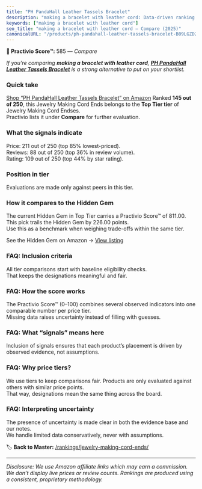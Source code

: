 ```yaml
---
title: "PH PandaHall Leather Tassels Bracelet"
description: "making a bracelet with leather cord: Data-driven ranking using the Practivio Score™. Positioned by quality, value, demand, findability, momentum."
keywords: ["making a bracelet with leather cord"]
seo_title: "making a bracelet with leather cord — Compare (2025)"
canonicalURL: "/products/ph-pandahall-leather-tassels-bracelet-B09LGZD2SC/"
---
```


**🛒 Practivio Score™:** 585 — _Compare_


*If you're comparing **making a bracelet with leather cord**, **[PH PandaHall Leather Tassels Bracelet](https://www.amazon.com/dp/B09LGZD2SC?tag=practivio-20)** is a strong alternative to put on your shortlist.*
### Quick take
[Shop “PH PandaHall Leather Tassels Bracelet” on Amazon](https://www.amazon.com/dp/B09LGZD2SC?tag=practivio-20)
Ranked **145 out of 250**, this Jewelry Making Cord Ends belongs to the **Top Tier tier** of Jewelry Making Cord Endses.  
Practivio lists it under **Compare** for further evaluation.

### What the signals indicate
Price: 211 out of 250 (top 85% lowest-priced).  
Reviews: 88 out of 250 (top 36% in review volume).  
Rating: 109 out of 250 (top 44% by star rating).  

### Position in tier
Evaluations are made only against peers in this tier.

### How it compares to the Hidden Gem
The current Hidden Gem in Top Tier carries a Practivio Score™ of 811.00.  
This pick trails the Hidden Gem by 226.00 points.  
Use this as a benchmark when weighing trade-offs within the same tier.  

See the Hidden Gem on Amazon → [View listing](https://www.amazon.com/dp/B08L6MPGS2?tag=practivio-20)

### FAQ: Inclusion criteria
All tier comparisons start with baseline eligibility checks.  
That keeps the designations meaningful and fair.

### FAQ: How the score works
The Practivio Score™ (0–100) combines several observed indicators into one comparable number per price tier.  
Missing data raises uncertainty instead of filling with guesses.

### FAQ: What “signals” means here
Inclusion of signals ensures that each product’s placement is driven by observed evidence, not assumptions.

### FAQ: Why price tiers?
We use tiers to keep comparisons fair. Products are only evaluated against others with similar price points.  
That way, designations mean the same thing across the board.

### FAQ: Interpreting uncertainty
The presence of uncertainty is made clear in both the evidence base and our notes.  
We handle limited data conservatively, never with assumptions.

<!-- Missing template for Compare/CompareWithinPriceClass -->


🏷️ **Back to Master:** [/rankings/jewelry-making-cord-ends/](/rankings/jewelry-making-cord-ends/)

---
_Disclosure: We use Amazon affiliate links which may earn a commission. We don’t display live prices or review counts. Rankings are produced using a consistent, proprietary methodology._
